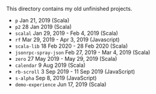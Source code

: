 This directory contains my old unfinished projects.

* `p` Jan 21, 2019 (Scala)
* `p2` 28 Jan 2019 (Scala)
* `scalal`  Jan 29, 2019 - Feb 4, 2019 (Scala)
* `rf` Mar 29, 2019 - Apr 3, 2019 (Javascript)
* `scala-lib` 18 Feb 2020 - 28 Feb 2020 (Scala)
* `jsonrpc-spray-json` Feb 27, 2019 - Mar 4, 2019 (Scala)
* `zero` 27 May 2019 - May 29, 2019 (Scala)
* `calendar` 9 Aug 2019 (Scala)
* `rb-scroll` 3 Sep 2019 - 11 Sep 2019 (JavaScript)
* `s-alpha` Sep 8, 2019 (JavaScript)
* `demo-experience` Jun 17, 2019 (Scala)
